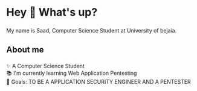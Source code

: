 <h1 align="left">Hey 👋 What's up?</h1>

###

<p align="left">My name is Saad, Computer Science Student at University of bejaia.</p>

###

<h2 align="left">About me</h2>

###

<p align="left">✨ A Computer Science Student<br>📚 I'm currently learning Web Application Pentesting<br>🎯 Goals: TO BE A APPLICATION SECURITY ENGINEER AND A PENTESTER<br>


